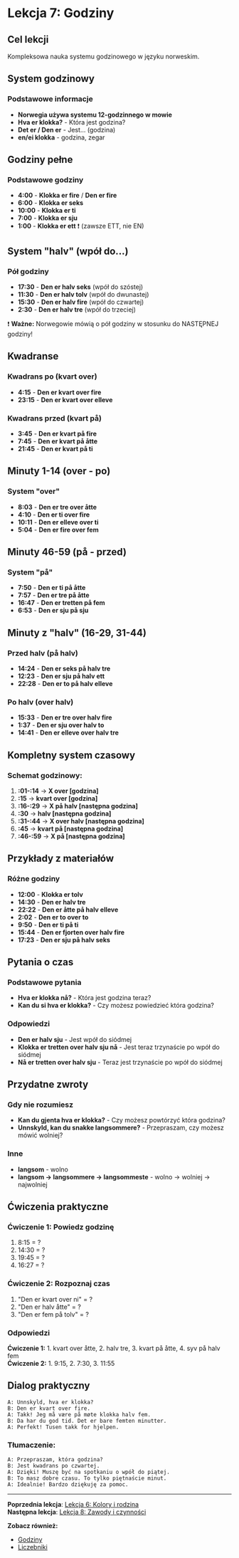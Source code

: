 # Lekcja 7: Godziny

## Cel lekcji
Kompleksowa nauka systemu godzinowego w języku norweskim.

## System godzinowy

### Podstawowe informacje
- **Norwegia używa systemu 12-godzinnego w mowie**
- **Hva er klokka?** - Która jest godzina?
- **Det er / Den er** - Jest... (godzina)
- **en/ei klokka** - godzina, zegar

## Godziny pełne

### Podstawowe godziny
- **4:00** - **Klokka er fire** / **Den er fire**
- **6:00** - **Klokka er seks**
- **10:00** - **Klokka er ti**
- **7:00** - **Klokka er sju**
- **1:00** - **Klokka er ett** ❗ (zawsze ETT, nie EN)

## System "halv" (wpół do...)

### Pół godziny
- **17:30** - **Den er halv seks** (wpół do szóstej)
- **11:30** - **Den er halv tolv** (wpół do dwunastej)
- **15:30** - **Den er halv fire** (wpół do czwartej)
- **2:30** - **Den er halv tre** (wpół do trzeciej)

❗ **Ważne:** Norwegowie mówią o pół godziny w stosunku do NASTĘPNEJ godziny!

## Kwadranse

### Kwadrans po (kvart over)
- **4:15** - **Den er kvart over fire**
- **23:15** - **Den er kvart over elleve**

### Kwadrans przed (kvart på)
- **3:45** - **Den er kvart på fire**
- **7:45** - **Den er kvart på åtte**
- **21:45** - **Den er kvart på ti**

## Minuty 1-14 (over - po)

### System "over"
- **8:03** - **Den er tre over åtte**
- **4:10** - **Den er ti over fire**
- **10:11** - **Den er elleve over ti**
- **5:04** - **Den er fire over fem**

## Minuty 46-59 (på - przed)

### System "på"
- **7:50** - **Den er ti på åtte**
- **7:57** - **Den er tre på åtte**
- **16:47** - **Den er tretten på fem**
- **6:53** - **Den er sju på sju**

## Minuty z "halv" (16-29, 31-44)

### Przed halv (på halv)
- **14:24** - **Den er seks på halv tre**
- **12:23** - **Den er sju på halv ett**
- **22:28** - **Den er to på halv elleve**

### Po halv (over halv)
- **15:33** - **Den er tre over halv fire**
- **1:37** - **Den er sju over halv to**
- **14:41** - **Den er elleve over halv tre**

## Kompletny system czasowy

### Schemat godzinowy:
1. **:01-:14** → **X over [godzina]**
2. **:15** → **kvart over [godzina]**
3. **:16-:29** → **X på halv [następna godzina]**
4. **:30** → **halv [następna godzina]**
5. **:31-:44** → **X over halv [następna godzina]**
6. **:45** → **kvart på [następna godzina]**
7. **:46-:59** → **X på [następna godzina]**

## Przykłady z materiałów

### Różne godziny
- **12:00** - **Klokka er tolv**
- **14:30** - **Den er halv tre**
- **22:22** - **Den er åtte på halv elleve**
- **2:02** - **Den er to over to**
- **9:50** - **Den er ti på ti**
- **15:44** - **Den er fjorten over halv fire**
- **17:23** - **Den er sju på halv seks**

## Pytania o czas

### Podstawowe pytania
- **Hva er klokka nå?** - Która jest godzina teraz?
- **Kan du si hva er klokka?** - Czy możesz powiedzieć która godzina?

### Odpowiedzi
- **Den er halv sju** - Jest wpół do siódmej
- **Klokka er tretten over halv sju nå** - Jest teraz trzynaście po wpół do siódmej
- **Nå er tretten over halv sju** - Teraz jest trzynaście po wpół do siódmej

## Przydatne zwroty

### Gdy nie rozumiesz
- **Kan du gjenta hva er klokka?** - Czy możesz powtórzyć która godzina?
- **Unnskyld, kan du snakke langsommere?** - Przepraszam, czy możesz mówić wolniej?

### Inne
- **langsom** - wolno
- **langsom → langsommere → langsommeste** - wolno → wolniej → najwolniej

## Ćwiczenia praktyczne

### Ćwiczenie 1: Powiedz godzinę
1. 8:15 = ?
2. 14:30 = ?
3. 19:45 = ?
4. 16:27 = ?

### Ćwiczenie 2: Rozpoznaj czas
1. "Den er kvart over ni" = ?
2. "Den er halv åtte" = ?
3. "Den er fem på tolv" = ?

### Odpowiedzi
**Ćwiczenie 1:** 1. kvart over åtte, 2. halv tre, 3. kvart på åtte, 4. syv på halv fem  
**Ćwiczenie 2:** 1. 9:15, 2. 7:30, 3. 11:55

## Dialog praktyczny

```
A: Unnskyld, hva er klokka?
B: Den er kvart over fire.
A: Takk! Jeg må være på møte klokka halv fem.
B: Da har du god tid. Det er bare femten minutter.
A: Perfekt! Tusen takk for hjelpen.
```

### Tłumaczenie:
```
A: Przepraszam, która godzina?
B: Jest kwadrans po czwartej.
A: Dzięki! Muszę być na spotkaniu o wpół do piątej.
B: To masz dobre czasu. To tylko piętnaście minut.
A: Idealnie! Bardzo dziękuję za pomoc.
```

---
**Poprzednia lekcja**: [Lekcja 6: Kolory i rodzina](lekcja-06.md)  
**Następna lekcja**: [Lekcja 8: Zawody i czynności](lekcja-08.md)

**Zobacz również:**
- [Godziny](../slownictwo/godziny.md)
- [Liczebniki](../slownictwo/liczebniki.md)
